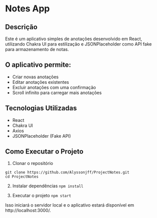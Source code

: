 # Notes App

## Descrição

Este é um aplicativo simples de anotações desenvolvido em React, utilizando Chakra UI para estilização e JSONPlaceholder como API fake para armazenamento de notas.

## O aplicativo permite:

- Criar novas anotações
- Editar anotações existentes
- Excluir anotações com uma confirmação
- Scroll infinito para carregar mais anotações
## Tecnologias Utilizadas
- React
- Chakra UI
- Axios
- JSONPlaceholder (Fake API)

## Como Executar o Projeto

1. Clonar o repositório
```
git clone https://github.com/Alyssonjff/ProjectNotes.git
cd ProjectNotes
```

2. Instalar dependências
`npm install`

3. Executar o projeto
`npm start`

Isso iniciará o servidor local e o aplicativo estará disponível em http://localhost:3000/.
